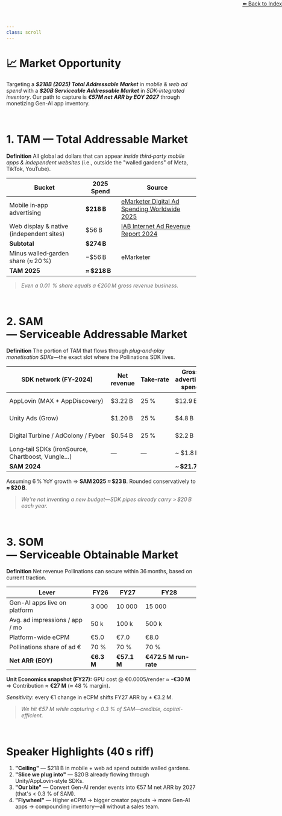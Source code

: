 ```yaml
---
class: scroll
---
```


<div style="text-align: right; position: absolute; top: 0; right: 0;">
<a href="/1">⬅️ Back to Index</a>
</div>

# 📈 **Market Opportunity**

<div class="bg-purple-100 p-1 pl-6 pr-6 rounded-lg border-l-4 border-purple-500 mb-6">
  <p class="text-purple-800">Targeting a <strong><em>$218B (2025) Total Addressable Market</em></strong> in <em>mobile & web ad spend</em> with a <strong><em>$20B Serviceable Addressable Market</em></strong> in <em>SDK-integrated inventory</em>. Our path to capture is <strong><em>€57M net ARR by EOY 2027</em></strong> through monetizing Gen-AI app inventory.</p>
</div>

<br>

# **1. TAM — Total Addressable Market**

**Definition** All global ad dollars that can appear *inside third‑party mobile apps & independent websites* (i.e., outside the "walled gardens" of Meta, TikTok, YouTube).

| Bucket                                   | 2025 Spend    | Source                                                                    |
| ---------------------------------------- | ------------- | ------------------------------------------------------------------------- |
| Mobile in‑app advertising                | **\$218 B**   | [eMarketer Digital Ad Spending Worldwide 2025](https://www.emarketer.com) |
| Web display & native (independent sites) | \$56 B        | [IAB Internet Ad Revenue Report 2024](https://www.iab.com)                |
| **Subtotal**                             | **\$274 B**   |                                                                           |
| Minus walled‑garden share (≈ 20 %)       | −\$56 B       | eMarketer                                                                 |
| **TAM 2025**                             | **≈ \$218 B** |                                                                           |

> *Even a 0.01  % share equals a €200 M gross revenue business.*

<br>

# **2. SAM — Serviceable Addressable Market**

**Definition** The portion of TAM that flows through *plug‑and‑play monetisation SDKs*—the exact slot where the Pollinations SDK lives.

| SDK network (FY‑2024)                            | Net revenue | Take‑rate | **Gross advertiser spend** | Source                                                  |
| ------------------------------------------------ | ----------- | --------- | -------------------------- | ------------------------------------------------------- |
| AppLovin (MAX + AppDiscovery)                    | \$3.22 B    | 25 %      | \$12.9 B                   | [AppLovin 2024 10‑K](https://investors.applovin.com)    |
| Unity Ads (Grow)                                 | \$1.20 B    | 25 %      | \$4.8 B                    | [Unity 2024 10‑K](https://investors.unity.com)          |
| Digital Turbine / AdColony / Fyber               | \$0.54 B    | 25 %      | \$2.2 B                    | [Digital Turbine 2024 10‑K](https://digitalturbine.com) |
| Long‑tail SDKs (ironSource, Chartboost, Vungle…) | —           | —         | \~ \$1.8 B                 | Analyst synthesis                                       |
| **SAM 2024**                                     |             |           | **\~ \$21.7 B**            |                                                         |

Assuming 6 % YoY growth ⇒ **SAM 2025 ≈ \$23 B**. Rounded conservatively to **≈ \$20 B**.

> *We're not inventing a new budget—SDK pipes already carry > \$20 B each year.*

<br>

# **3. SOM — Serviceable Obtainable Market**

**Definition** Net revenue Pollinations can secure within 36 months, based on current traction.

| Lever                          | FY26 | FY27 | FY28 |
| ------------------------------ | ----- | ----- | ----- |
| Gen-AI apps live on platform   | 3 000 | 10 000 | 15 000 |
| Avg. ad impressions / app / mo | 50 k  | 100 k | 500 k |
| Platform-wide eCPM             | €5.0 | €7.0 | €8.0 |
| Pollinations share of ad €     | 70 %  | 70 %  | 70 % |
| **Net ARR (EOY)**              | **€6.3 M** | **€57.1 M** | **€472.5 M run-rate** |

<div class="bg-blue-50 p-2 rounded-md mb-4 text-sm">
  <strong>Unit Economics snapshot (FY27):</strong> GPU cost @ €0.0005/render ≈ <strong>-€30 M</strong> ⇒ Contribution ≈ <strong>€27 M</strong> (≈ 48 % margin).
</div>

*Sensitivity*: every €1 change in eCPM shifts FY27 ARR by ± €3.2 M.

> *We hit €57 M while capturing < 0.3 % of SAM—credible, capital-efficient.*

<br>

# **Speaker Highlights (40 s riff)**

1. **"Ceiling"** — \$218 B in mobile + web ad spend outside walled gardens.
2. **"Slice we plug into"** — \$20 B already flowing through Unity/AppLovin‑style SDKs.
3. **"Our bite"** — Convert Gen-AI render events into €57 M net ARR by 2027 (that's < 0.3 % of SAM).
4. **"Flywheel"** — Higher eCPM → bigger creator payouts → more Gen-AI apps → compounding inventory—all without a sales team.